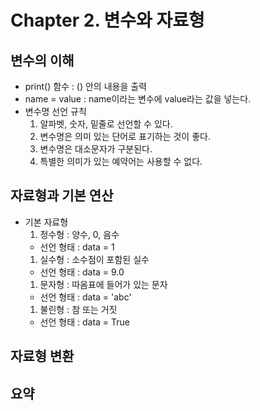 # Chapter 2. 변수와 자료형

## 변수의 이해
- print() 함수 : () 안의 내용을 출력
- name = value : name이라는 변수에 value라는 값을 넣는다.
- 변수명 선언 규칙
  1. 알파벳, 숫자, 밑줄로 선언할 수 있다.
  1. 변수명은 의미 있는 단어로 표기하는 것이 좋다.
  1. 변수명은 대소문자가 구분된다.
  1. 특별한 의미가 있는 예약어는 사용할 수 없다.
## 자료형과 기본 연산
- 기본 자료형
  1. 정수형 : 양수, 0, 음수
  - 선언 형태 : data = 1
  1. 실수형 : 소수점이 포함된 실수
  - 선언 형태 : data = 9.0
  1. 문자형 : 따옴표에 들어가 있는 문자
  - 선언 형태 : data = 'abc'
  1. 불린형 : 참 또는 거짓 
  - 선언 형태 : data = True
## 자료형 변환

## 요약
